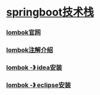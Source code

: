 # [springboot技术栈](https://github.com/2425358736/dolphin/blob/master/README.md)
### [lombok官网](https://projectlombok.org/)
### [lombok注解介绍](https://projectlombok.org/features/all)
### [lombok -》 idea安装](https://projectlombok.org/setup/intellij)
### [lombok -》 eclipse安装](https://projectlombok.org/setup/eclipse)
